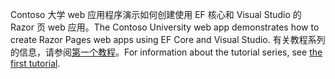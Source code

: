 <span data-ttu-id="f4816-101">Contoso 大学 web 应用程序演示如何创建使用 EF 核心和 Visual Studio 的 Razor 页 web 应用。</span><span class="sxs-lookup"><span data-stu-id="f4816-101">The Contoso University web app demonstrates how to create Razor Pages web apps using EF Core and Visual Studio.</span></span> <span data-ttu-id="f4816-102">有关教程系列的信息，请参阅[第一个教程](xref:data/ef-rp/intro)。</span><span class="sxs-lookup"><span data-stu-id="f4816-102">For information about the tutorial series, see [the first tutorial](xref:data/ef-rp/intro).</span></span>